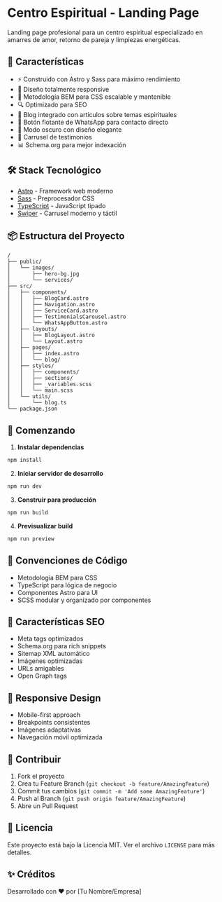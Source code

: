 # Centro Espiritual - Landing Page

Landing page profesional para un centro espiritual especializado en amarres de amor, retorno de pareja y limpiezas energéticas.

## 🚀 Características

- ⚡️ Construido con Astro y Sass para máximo rendimiento
- 📱 Diseño totalmente responsive
- 🎨 Metodología BEM para CSS escalable y mantenible
- 🔍 Optimizado para SEO
- 📝 Blog integrado con artículos sobre temas espirituales
- 💬 Botón flotante de WhatsApp para contacto directo
- 🌙 Modo oscuro con diseño elegante
- 🔄 Carrusel de testimonios
- 📊 Schema.org para mejor indexación

## 🛠️ Stack Tecnológico

- [Astro](https://astro.build) - Framework web moderno
- [Sass](https://sass-lang.com) - Preprocesador CSS
- [TypeScript](https://www.typescriptlang.org) - JavaScript tipado
- [Swiper](https://swiperjs.com) - Carrusel moderno y táctil

## 📦 Estructura del Proyecto

```
/
├── public/
│   └── images/
│       ├── hero-bg.jpg
│       └── services/
├── src/
│   ├── components/
│   │   ├── BlogCard.astro
│   │   ├── Navigation.astro
│   │   ├── ServiceCard.astro
│   │   ├── TestimonialsCarousel.astro
│   │   └── WhatsAppButton.astro
│   ├── layouts/
│   │   ├── BlogLayout.astro
│   │   └── Layout.astro
│   ├── pages/
│   │   ├── index.astro
│   │   └── blog/
│   ├── styles/
│   │   ├── components/
│   │   ├── sections/
│   │   ├── _variables.scss
│   │   └── main.scss
│   └── utils/
│       └── blog.ts
└── package.json
```

## 🚀 Comenzando

1. **Instalar dependencias**

```bash
npm install
```

2. **Iniciar servidor de desarrollo**

```bash
npm run dev
```

3. **Construir para producción**

```bash
npm run build
```

4. **Previsualizar build**

```bash
npm run preview
```

## 📝 Convenciones de Código

- Metodología BEM para CSS
- TypeScript para lógica de negocio
- Componentes Astro para UI
- SCSS modular y organizado por componentes

## 🌟 Características SEO

- Meta tags optimizados
- Schema.org para rich snippets
- Sitemap XML automático
- Imágenes optimizadas
- URLs amigables
- Open Graph tags

## 📱 Responsive Design

- Mobile-first approach
- Breakpoints consistentes
- Imágenes adaptativas
- Navegación móvil optimizada

## 🤝 Contribuir

1. Fork el proyecto
2. Crea tu Feature Branch (`git checkout -b feature/AmazingFeature`)
3. Commit tus cambios (`git commit -m 'Add some AmazingFeature'`)
4. Push al Branch (`git push origin feature/AmazingFeature`)
5. Abre un Pull Request

## 📄 Licencia

Este proyecto está bajo la Licencia MIT. Ver el archivo `LICENSE` para más detalles.

## ✨ Créditos

Desarrollado con ❤️ por [Tu Nombre/Empresa]